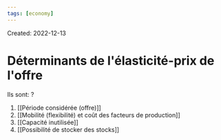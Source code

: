 ```yaml
---
tags: [economy] 
---
```

Created: 2022-12-13

# Déterminants de l'élasticité-prix de l'offre
Ils sont:
?
1. [[Période considérée (offre)]]
2. [[Mobilité (flexibilité) et coût des facteurs de production]]
3. [[Capacité inutilisée]]
4. [[Possibilité de stocker des stocks]]
<!--SR:!2023-01-15,16,210-->
